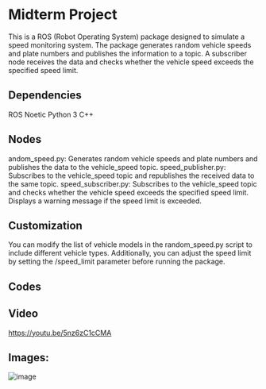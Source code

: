 # Midterm Project
This is a ROS (Robot Operating System) package designed to simulate a speed monitoring system. The package generates random vehicle speeds and plate numbers and publishes the information to a topic. A subscriber node receives the data and checks whether the vehicle speed exceeds the specified speed limit.

## Dependencies
ROS Noetic
Python 3
C++
## Nodes
andom_speed.py: Generates random vehicle speeds and plate numbers and publishes the data to the vehicle_speed topic.
speed_publisher.py: Subscribes to the vehicle_speed topic and republishes the received data to the same topic.
speed_subscriber.py: Subscribes to the vehicle_speed topic and checks whether the vehicle speed exceeds the specified speed limit. Displays a warning message if the speed limit is exceeded.

## Customization
You can modify the list of vehicle models in the random_speed.py script to include different vehicle types. Additionally, you can adjust the speed limit by setting the /speed_limit parameter before running the package.

## Codes




## Video
https://youtu.be/5nz6zC1cCMA
## Images:
![image](https://user-images.githubusercontent.com/84382619/233790825-e97b6f72-bb4a-41df-94fc-3c56412a2b5f.jpg)
